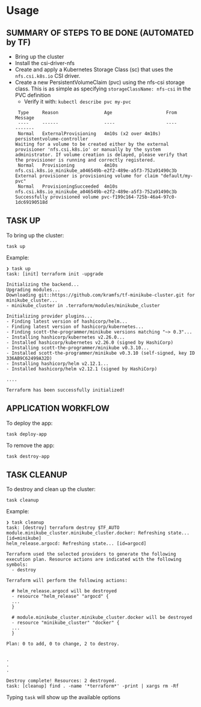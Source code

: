 # Usage

## SUMMARY OF STEPS TO BE DONE (AUTOMATED by TF)

- Bring up the cluster
- Install the csi-driver-nfs
- Create and apply a Kubernetes Storage Class (sc) that uses the `nfs.csi.k8s.io` CSI driver.
- Create a new PersistentVolumeClaim (pvc) using the nfs-csi storage class. This is as simple as specifying `storageClassName: nfs-csi` in the PVC definition
    - Verify it with: `kubectl describe pvc my-pvc`
     ```
      Type     Reason                 Age                    From                                                          Message
      ----     ------                 ----                   ----                                                          -------
      Normal   ExternalProvisioning   4m10s (x2 over 4m10s)  persistentvolume-controller                                   Waiting for a volume to be created either by the external provisioner 'nfs.csi.k8s.io' or manually by the system administrator. If volume creation is delayed, please verify that the provisioner is running and correctly registered.
      Normal   Provisioning           4m10s                  nfs.csi.k8s.io_minikube_a046549b-e2f2-489e-a5f3-752a91490c3b  External provisioner is provisioning volume for claim "default/my-pvc"
      Normal   ProvisioningSucceeded  4m10s                  nfs.csi.k8s.io_minikube_a046549b-e2f2-489e-a5f3-752a91490c3b  Successfully provisioned volume pvc-f199c164-725b-46a4-97c0-1dc69190518d

     ```

## TASK UP
To bring up the cluster:
```
task up
```

Example:
```
❯ task up
task: [init] terraform init -upgrade

Initializing the backend...
Upgrading modules...
Downloading git::https://github.com/kramfs/tf-minikube-cluster.git for minikube_cluster...
- minikube_cluster in .terraform/modules/minikube_cluster

Initializing provider plugins...
- Finding latest version of hashicorp/helm...
- Finding latest version of hashicorp/kubernetes...
- Finding scott-the-programmer/minikube versions matching "~> 0.3"...
- Installing hashicorp/kubernetes v2.26.0...
- Installed hashicorp/kubernetes v2.26.0 (signed by HashiCorp)
- Installing scott-the-programmer/minikube v0.3.10...
- Installed scott-the-programmer/minikube v0.3.10 (self-signed, key ID 336AB9C62499A32D)
- Installing hashicorp/helm v2.12.1...
- Installed hashicorp/helm v2.12.1 (signed by HashiCorp)

....

Terraform has been successfully initialized!

```

## APPLICATION WORKFLOW

To deploy the app:
```
task deploy-app
```
To remove the app:
```
task destroy-app
```


## TASK CLEANUP
To destroy and clean up the cluster:
```
task cleanup
```

Example:

```
❯ task cleanup
task: [destroy] terraform destroy $TF_AUTO
module.minikube_cluster.minikube_cluster.docker: Refreshing state... [id=minikube]
helm_release.argocd: Refreshing state... [id=argocd]

Terraform used the selected providers to generate the following execution plan. Resource actions are indicated with the following symbols:
  - destroy

Terraform will perform the following actions:

  # helm_release.argocd will be destroyed
  - resource "helm_release" "argocd" {
  ...
  }

  # module.minikube_cluster.minikube_cluster.docker will be destroyed
  - resource "minikube_cluster" "docker" {
  ...
  }

Plan: 0 to add, 0 to change, 2 to destroy.

                                                                                             .
.
.

Destroy complete! Resources: 2 destroyed.
task: [cleanup] find . -name '*terraform*' -print | xargs rm -Rf
```

Typing `task` will show up the available options
